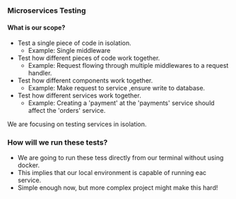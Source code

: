### Microservices Testing

#### What is our scope?
* Test a single piece of code in isolation.
    * Example: Single middleware
* Test how different pieces of code work together.
    * Example: Request flowing through multiple middlewares to a request handler.
* Test how different components work together.
    * Example: Make request to service ,ensure write to database.
* Test how different services work together.
    * Example: Creating a 'payment' at the 'payments' service should affect the 'orders' service.

We are focusing on testing services in isolation.

### How will we run these tests?

* We are going to run these tess directly from our terminal without using docker.
* This implies that our local environment is capable of running eac service.
* Simple enough now, but more complex project might make this hard!






